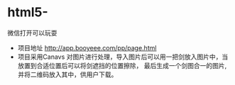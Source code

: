 # html5-
微信打开可以玩耍

- 项目地址
http://app.booyeee.com/pp/page.html
- 项目采用Canavs 对图片进行处理，导入图片后可以用一把剑放入图片中，当放置到合适位置后可以将剑遮挡的位置擦除，
最后生成一个剑图合一的图片,并将二维码放入其中，供用户下载。
